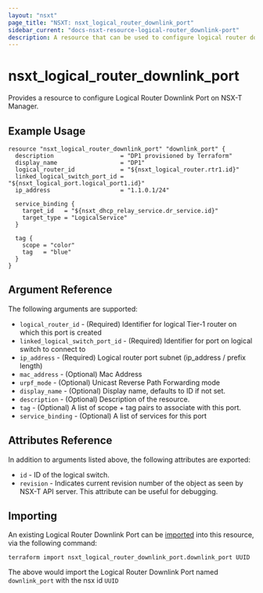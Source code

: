```yaml
---
layout: "nsxt"
page_title: "NSXT: nsxt_logical_router_downlink_port"
sidebar_current: "docs-nsxt-resource-logical-router_downlink-port"
description: A resource that can be used to configure logical router downlink port in NSX.
---
```


# nsxt_logical_router_downlink_port

Provides a resource to configure Logical Router Downlink Port on NSX-T Manager.

## Example Usage

```hcl
resource "nsxt_logical_router_downlink_port" "downlink_port" {
  description                   = "DP1 provisioned by Terraform"
  display_name                  = "DP1"
  logical_router_id             = "${nsxt_logical_router.rtr1.id}"
  linked_logical_switch_port_id = "${nsxt_logical_port.logical_port1.id}"
  ip_address                    = "1.1.0.1/24"

  service_binding {
    target_id   = "${nsxt_dhcp_relay_service.dr_service.id}"
    target_type = "LogicalService"
  }

  tag {
    scope = "color"
    tag   = "blue"
  }
}
```

## Argument Reference

The following arguments are supported:

* `logical_router_id` - (Required) Identifier for logical Tier-1 router on which this port is created
* `linked_logical_switch_port_id` - (Required) Identifier for port on logical switch to connect to
* `ip_address` - (Required) Logical router port subnet (ip_address / prefix length)
* `mac_address` - (Optional) Mac Address
* `urpf_mode` - (Optional) Unicast Reverse Path Forwarding mode
* `display_name` - (Optional) Display name, defaults to ID if not set.
* `description` - (Optional) Description of the resource.
* `tag` - (Optional) A list of scope + tag pairs to associate with this port.
* `service_binding` - (Optional) A list of services for this port

## Attributes Reference

In addition to arguments listed above, the following attributes are exported:

* `id` - ID of the logical switch.
* `revision` - Indicates current revision number of the object as seen by NSX-T API server. This attribute can be useful for debugging.

## Importing

An existing Logical Router Downlink Port can be [imported][docs-import] into this resource, via the following command:

[docs-import]: /docs/import/index.html

```
terraform import nsxt_logical_router_downlink_port.downlink_port UUID
```

The above would import the Logical Router Downlink Port named `downlink_port` with the nsx id `UUID`
